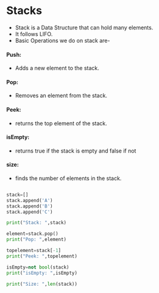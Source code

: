 # Stacks

-  Stack is a Data Structure that can hold many elements.
-  It follows LIFO.
-  Basic Operations we do on stack are-
#### Push:
- Adds a new element to the stack.
#### Pop:
- Removes an element from the stack.
#### Peek:
- returns the top element of the stack.
#### isEmpty:
- returns true if the stack is empty and false if not
#### size:
- finds the number of elements in the stack.
``` Python

stack=[]
stack.append('A')
stack.append('B')
stack.append('C')

print("Stack: ",stack)

element=stack.pop()
print("Pop: ",element)

topelement=stack[-1]
print("Peek: ",topelement)

isEmpty=not bool(stack)
print("isEmpty: ",isEmpty)

print("Size: ",len(stack))
```
